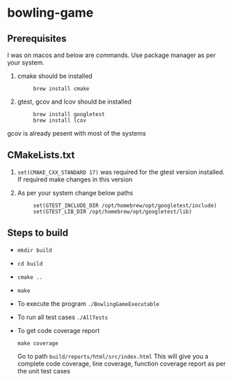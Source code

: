 # bowling-game
## Prerequisites
I was on macos and below are commands. Use package manager as per your system.
1. cmake should be installed

            brew install cmake
2. gtest, gcov and lcov should be installed

            brew install googletest
            brew install lcov
gcov is already pesent with most of the systems

## CMakeLists.txt
1. `set(CMAKE_CXX_STANDARD 17)` was required for the gtest version installed. If required make changes in this version
2. As per your system change below paths

            set(GTEST_INCLUDE_DIR /opt/homebrew/opt/googletest/include)
            set(GTEST_LIB_DIR /opt/homebrew/opt/googletest/lib)

## Steps to build
* `mkdir build`
* `cd build`
* `cmake ..`
* `make`

* To execute the program
    `./BowlingGameExecutable`

* To run all test cases
    `./AllTests`

* To get code coverage report

    `make coverage`
  
    Go to path `build/reports/html/src/index.html`
    This will give you a complete code coverage, line coverage, function coverage report as per the unit test cases
